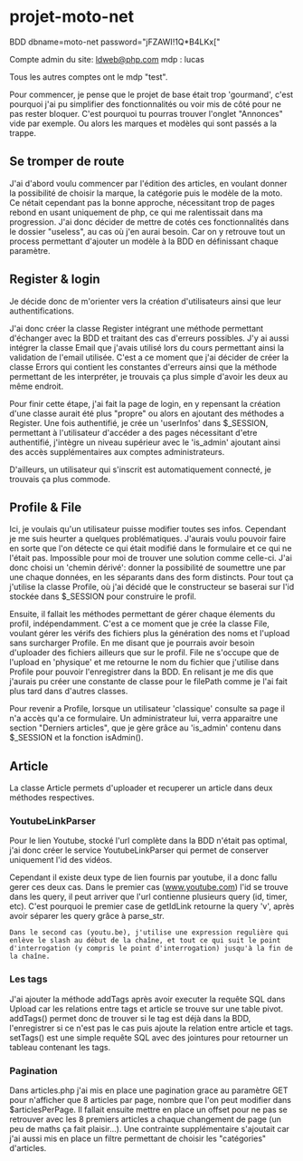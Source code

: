 # projet-moto-net
BDD
dbname=moto-net
password="jFZAWI!1Q*B4LKx["

Compte admin du site: ldweb@php.com 
mdp : lucas

Tous les autres comptes ont le mdp "test".

Pour commencer, je pense que le projet de base était trop 'gourmand', c'est pourquoi j'ai pu simplifier des fonctionnalités ou voir mis de côté pour ne pas rester bloquer. 
C'est pourquoi tu pourras trouver l'onglet "Annonces" vide par exemple. Ou alors les marques et modèles qui sont passés a la trappe.

## Se tromper de route

J'ai d'abord voulu commencer par l'édition des articles, en voulant donner la possibilité de choisir la marque, la catégorie puis le modèle de la moto.
Ce nétait cependant pas la bonne approche, nécessitant trop de pages rebond en usant uniquement de php, ce qui me ralentissait dans ma progression. J'ai donc décider de mettre de cotés ces fonctionnalités dans le dossier "useless", au cas où j'en aurai besoin. 
Car on y retrouve tout un process permettant d'ajouter un modèle à la BDD en définissant chaque paramètre.

## Register & login

Je décide donc de m'orienter vers la création d'utilisateurs ainsi que leur authentifications. 

J'ai donc créer la classe Register intégrant une méthode permettant d'échanger avec la BDD et traitant des cas d'erreurs possibles.
J'y ai aussi intégrer la classe Email que j'avais utilisé lors du cours permettant ainsi la validation de l'email utilisée.
C'est a ce moment que j'ai décider de créer la classe Errors qui contient les constantes d'erreurs ainsi que la méthode permettant de les interpréter, je trouvais ça plus simple d'avoir les deux au même endroit.

Pour finir cette étape, j'ai fait la page de login, en y repensant la création d'une classe aurait été plus "propre" ou alors en ajoutant des méthodes a Register.
Une fois authentifié, je crée un 'userInfos' dans $_SESSION, permettant à l'utilisateur d'accéder a des pages nécessitant d'etre authentifié, j'intègre un niveau supérieur avec le 'is_admin' ajoutant ainsi des accès supplémentaires aux comptes administrateurs.

D'ailleurs, un utilisateur qui s'inscrit est automatiquement connecté, je trouvais ça plus commode.

## Profile & File

Ici, je voulais qu'un utilisateur puisse modifier toutes ses infos. Cependant je me suis heurter a quelques problématiques.
J'aurais voulu pouvoir faire en sorte que l'on détecte ce qui était modifié dans le formulaire et ce qui ne l'était pas. Impossible pour moi de trouver une solution comme celle-ci. J'ai donc choisi un 'chemin dérivé': donner la possibilité de soumettre une par une chaque données, en les séparants dans des form distincts.
Pour tout ça j'utilise la classe Profile, où j'ai décidé que le constructeur se baserai sur l'id stockée dans $_SESSION pour construire le profil.

Ensuite, il fallait les méthodes permettant de gérer chaque élements du profil, indépendamment.
C'est a ce moment que je crée la classe File, voulant gérer les vérifs des fichiers plus la génération des noms et l'upload sans surcharger Profile. En me disant que je pourrais avoir besoin d'uploader des fichiers ailleurs que sur le profil. 
File ne s'occupe que de l'upload en 'physique' et me retourne le nom du fichier que j'utilise dans Profile pour pouvoir l'enregistrer dans la BDD.
En relisant je me dis que j'aurais pu créer une constante de classe pour le filePath comme je l'ai fait plus tard dans d'autres classes.

Pour revenir a Profile, lorsque un utilisateur 'classique' consulte sa page il n'a accès qu'a ce formulaire. Un administrateur lui, verra apparaitre une section "Derniers articles", que je gère grâce au 'is_admin' contenu dans $_SESSION et la fonction isAdmin().


## Article

La classe Article permets d'uploader et recuperer un article dans deux méthodes respectives.

### YoutubeLinkParser
Pour le lien Youtube, stocké l'url complète dans la BDD n'était pas optimal, j'ai donc créer le service YoutubeLinkParser qui permet de conserver uniquement l'id des vidéos. 

Cependant il existe deux type de lien fournis par youtube, il a donc fallu gerer ces deux cas. 
    Dans le premier cas (www.youtube.com) l'id se trouve dans les query, il peut arriver que l'url contienne plusieurs query (id, timer, etc). C'est pourquoi le premier case de getIdLink retourne la query 'v', après avoir séparer les query grâce à parse_str.

    Dans le second cas (youtu.be), j'utilise une expression regulière qui enlève le slash au début de la chaîne, et tout ce qui suit le point d'interrogation (y compris le point d'interrogation) jusqu'à la fin de la chaîne.

### Les tags
J'ai ajouter la méthode addTags après avoir executer la requête SQL dans Upload car les relations entre tags et article se trouve sur une table pivot. 
addTags() permet donc de trouver si le tag est déjà dans la BDD, l'enregistrer si ce n'est pas le cas puis ajoute la relation entre article et tags.
setTags() est une simple requête SQL avec des jointures pour retourner un tableau contenant les tags.

### Pagination
Dans articles.php j'ai mis en place une pagination grace au paramètre GET pour n'afficher que 8 articles par page, nombre que l'on peut modifier dans $articlesPerPage.
Il fallait ensuite mettre en place un offset pour ne pas se retrouver avec les 8 premiers articles a chaque changement de page (un peu de maths ça fait plaisir...).
Une contrainte supplémentaire s'ajoutait car j'ai aussi mis en place un filtre permettant de choisir les "catégories" d'articles.
